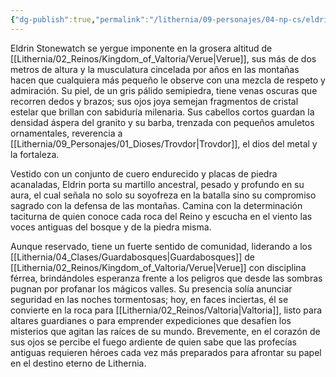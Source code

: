 ```yaml
---
{"dg-publish":true,"permalink":"/lithernia/09-personajes/04-np-cs/eldrin-stonewatch/","title":"Eldrin Stonewatch","tags":["lithernia","personaje","Guardabosques","Valtoria"]}
---
```


Eldrin Stonewatch se yergue imponente en la grosera altitud de [[Lithernia/02_Reinos/Kingdom_of_Valtoria/Verue\|Verue]], sus más de dos metros de altura y la musculatura cincelada por años en las montañas hacen que cualquiera más pequeño le observe con una mezcla de respeto y admiración. Su piel, de un gris pálido semipiedra, tiene venas oscuras que recorren dedos y brazos; sus ojos joya semejan fragmentos de cristal estelar que brillan con sabiduría milenaria. Sus cabellos cortos guardan la densidad áspera del granito y su barba, trenzada con pequeños amuletos ornamentales, reverencia a [[Lithernia/09_Personajes/01_Dioses/Trovdor\|Trovdor]], el dios del metal y la fortaleza.

Vestido con un conjunto de cuero endurecido y placas de piedra acanaladas, Eldrin porta su martillo ancestral, pesado y profundo en su aura, el cual señala no solo su soyofreza en la batalla sino su compromiso sagrado con la defensa de las montañas. Camina con la determinación taciturna de quien conoce cada roca del Reino y escucha en el viento las voces antiguas del bosque y de la piedra misma.

Aunque reservado, tiene un fuerte sentido de comunidad, liderando a los [[Lithernia/04_Clases/Guardabosques\|Guardabosques]] de [[Lithernia/02_Reinos/Kingdom_of_Valtoria/Verue\|Verue]] con disciplina férrea, brindándoles esperanza frente a los peligros que desde las sombras pugnan por profanar los mágicos valles. Su presencia solía anunciar seguridad en las noches tormentosas; hoy, en faces inciertas, él se convierte en la roca para [[Lithernia/02_Reinos/Valtoria\|Valtoria]], listo para altares guardianes o para emprender expediciones que desafíen los misterios que agitan las raíces de su mundo. Brevemente, en el corazón de sus ojos se percibe el fuego ardiente de quien sabe que las profecías antiguas requieren héroes cada vez más preparados para afrontar su papel en el destino eterno de Lithernia.